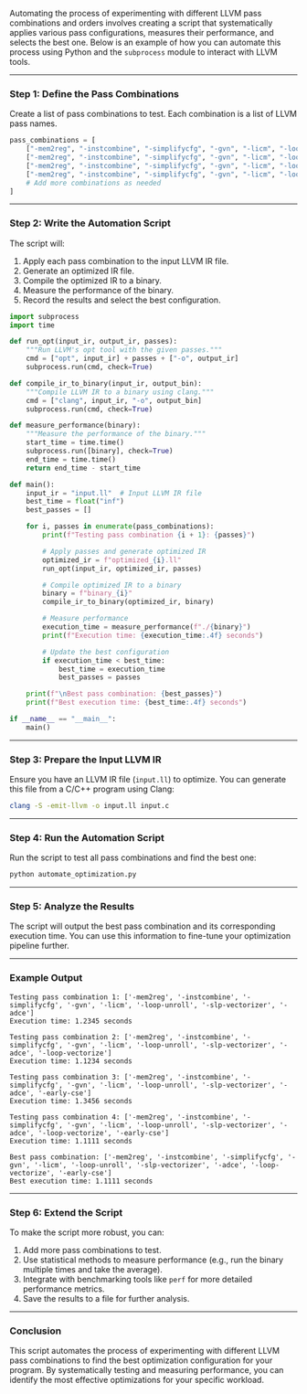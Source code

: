 Automating the process of experimenting with different LLVM pass combinations and orders involves creating a script that systematically applies various pass configurations, measures their performance, and selects the best one. Below is an example of how you can automate this process using Python and the `subprocess` module to interact with LLVM tools.

---

### Step 1: Define the Pass Combinations
Create a list of pass combinations to test. Each combination is a list of LLVM pass names.

```python
pass_combinations = [
    ["-mem2reg", "-instcombine", "-simplifycfg", "-gvn", "-licm", "-loop-unroll", "-slp-vectorizer", "-adce"],
    ["-mem2reg", "-instcombine", "-simplifycfg", "-gvn", "-licm", "-loop-unroll", "-slp-vectorizer", "-adce", "-loop-vectorize"],
    ["-mem2reg", "-instcombine", "-simplifycfg", "-gvn", "-licm", "-loop-unroll", "-slp-vectorizer", "-adce", "-early-cse"],
    ["-mem2reg", "-instcombine", "-simplifycfg", "-gvn", "-licm", "-loop-unroll", "-slp-vectorizer", "-adce", "-loop-vectorize", "-early-cse"],
    # Add more combinations as needed
]
```

---

### Step 2: Write the Automation Script
The script will:
1. Apply each pass combination to the input LLVM IR file.
2. Generate an optimized IR file.
3. Compile the optimized IR to a binary.
4. Measure the performance of the binary.
5. Record the results and select the best configuration.

```python
import subprocess
import time

def run_opt(input_ir, output_ir, passes):
    """Run LLVM's opt tool with the given passes."""
    cmd = ["opt", input_ir] + passes + ["-o", output_ir]
    subprocess.run(cmd, check=True)

def compile_ir_to_binary(input_ir, output_bin):
    """Compile LLVM IR to a binary using clang."""
    cmd = ["clang", input_ir, "-o", output_bin]
    subprocess.run(cmd, check=True)

def measure_performance(binary):
    """Measure the performance of the binary."""
    start_time = time.time()
    subprocess.run([binary], check=True)
    end_time = time.time()
    return end_time - start_time

def main():
    input_ir = "input.ll"  # Input LLVM IR file
    best_time = float("inf")
    best_passes = []

    for i, passes in enumerate(pass_combinations):
        print(f"Testing pass combination {i + 1}: {passes}")

        # Apply passes and generate optimized IR
        optimized_ir = f"optimized_{i}.ll"
        run_opt(input_ir, optimized_ir, passes)

        # Compile optimized IR to a binary
        binary = f"binary_{i}"
        compile_ir_to_binary(optimized_ir, binary)

        # Measure performance
        execution_time = measure_performance(f"./{binary}")
        print(f"Execution time: {execution_time:.4f} seconds")

        # Update the best configuration
        if execution_time < best_time:
            best_time = execution_time
            best_passes = passes

    print(f"\nBest pass combination: {best_passes}")
    print(f"Best execution time: {best_time:.4f} seconds")

if __name__ == "__main__":
    main()
```

---

### Step 3: Prepare the Input LLVM IR
Ensure you have an LLVM IR file (`input.ll`) to optimize. You can generate this file from a C/C++ program using Clang:

```bash
clang -S -emit-llvm -o input.ll input.c
```

---

### Step 4: Run the Automation Script
Run the script to test all pass combinations and find the best one:

```bash
python automate_optimization.py
```

---

### Step 5: Analyze the Results
The script will output the best pass combination and its corresponding execution time. You can use this information to fine-tune your optimization pipeline further.

---

### Example Output
```
Testing pass combination 1: ['-mem2reg', '-instcombine', '-simplifycfg', '-gvn', '-licm', '-loop-unroll', '-slp-vectorizer', '-adce']
Execution time: 1.2345 seconds

Testing pass combination 2: ['-mem2reg', '-instcombine', '-simplifycfg', '-gvn', '-licm', '-loop-unroll', '-slp-vectorizer', '-adce', '-loop-vectorize']
Execution time: 1.1234 seconds

Testing pass combination 3: ['-mem2reg', '-instcombine', '-simplifycfg', '-gvn', '-licm', '-loop-unroll', '-slp-vectorizer', '-adce', '-early-cse']
Execution time: 1.3456 seconds

Testing pass combination 4: ['-mem2reg', '-instcombine', '-simplifycfg', '-gvn', '-licm', '-loop-unroll', '-slp-vectorizer', '-adce', '-loop-vectorize', '-early-cse']
Execution time: 1.1111 seconds

Best pass combination: ['-mem2reg', '-instcombine', '-simplifycfg', '-gvn', '-licm', '-loop-unroll', '-slp-vectorizer', '-adce', '-loop-vectorize', '-early-cse']
Best execution time: 1.1111 seconds
```

---

### Step 6: Extend the Script
To make the script more robust, you can:
1. Add more pass combinations to test.
2. Use statistical methods to measure performance (e.g., run the binary multiple times and take the average).
3. Integrate with benchmarking tools like `perf` for more detailed performance metrics.
4. Save the results to a file for further analysis.

---

### Conclusion
This script automates the process of experimenting with different LLVM pass combinations to find the best optimization configuration for your program. By systematically testing and measuring performance, you can identify the most effective optimizations for your specific workload.
